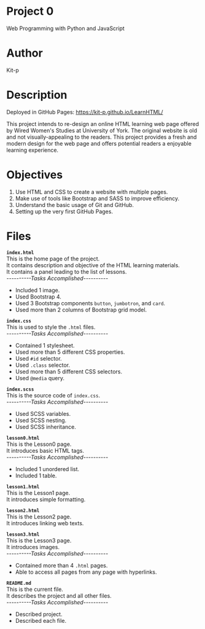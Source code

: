 # Project 0

Web Programming with Python and JavaScript

# Author
Kit-p

# Description

Deployed in GitHub Pages: https://kit-p.github.io/LearnHTML/  

This project intends to re-design an online HTML learning web page offered by Wired Women's Studies at University of York. The original website is old and not visually-appealing to the readers. This project provides a fresh and modern design for the web page and offers potential readers a enjoyable learning experience.

# Objectives

1. Use HTML and CSS to create a website with multiple pages.  
2. Make use of tools like Bootstrap and SASS to improve efficiency.  
3. Understand the basic usage of Git and GitHub.  
4. Setting up the very first GitHub Pages.

# Files

**`index.html`**  
This is the home page of the project.  
It contains description and objective of the HTML learning materials.  
It contains a panel leading to the list of lessons.  
*----------Tasks Accomplished----------*  
- Included 1 image.  
- Used Bootstrap 4.  
- Used 3 Bootstrap components `button`, `jumbotron`, and `card`.  
- Used more than 2 columns of Bootstrap grid model.  

**`index.css`**  
This is used to style the `.html` files.  
*----------Tasks Accomplished----------*  
- Contained 1 stylesheet.  
- Used more than 5 different CSS properties.  
- Used `#id` selector.  
- Used `.class` selector.  
- Used more than 5 different CSS selectors.  
- Used `@media` query.  

**`index.scss`**  
This is the source code of `index.css`.  
*----------Tasks Accomplished----------*  
- Used SCSS variables.  
- Used SCSS nesting.  
- Used SCSS inheritance.  

**`lesson0.html`**  
This is the Lesson0 page.  
It introduces basic HTML tags.  
*----------Tasks Accomplished----------*  
- Included 1 unordered list.  
- Included 1 table.  

**`lesson1.html`**  
This is the Lesson1 page.  
It introduces simple formatting.  

**`lesson2.html`**  
This is the Lesson2 page.  
It introduces linking web texts.  

**`lesson3.html`**  
This is the Lesson3 page.  
It introduces images.  
*----------Tasks Accomplished----------*  
- Contained more than 4 `.html` pages.  
- Able to access all pages from any page with hyperlinks.  

**`README.md`**  
This is the current file.  
It describes the project and all other files.  
*----------Tasks Accomplished----------*  
- Described project.  
- Described each file.  
